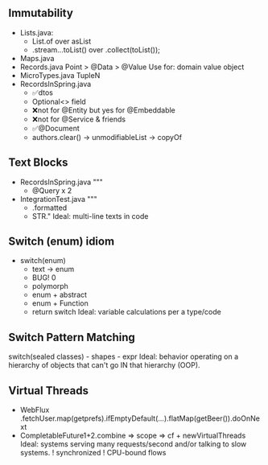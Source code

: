 ## Immutability
- Lists.java: 
  - List.of over asList
  - .stream...toList() over .collect(toList());
- Maps.java
- Records.java
    Point > @Data > @Value
    Use for: domain value object
- MicroTypes.java
    TupleN
- RecordsInSpring.java
    - ✅dtos 
    - Optional<> field
    - ❌not for @Entity but yes for @Embeddable
    - ❌not for @Service & friends 
    - ✅@Document
    - authors.clear() -> unmodifiableList -> copyOf

## Text Blocks
- RecordsInSpring.java """ 
    - @Query x 2
- IntegrationTest.java """   
    - .formatted
    - STR."
    Ideal: multi-line texts in code

## Switch (enum) idiom
- switch(enum)
    - text -> enum
    - BUG! 0
    - polymorph
    - enum + abstract
    - enum + Function
    - return switch
    Ideal: variable calculations per a type/code

## Switch Pattern Matching
switch(sealed classes)
    - shapes
    - expr
    Ideal: behavior operating on a hierarchy of objects that can't go IN that hierarchy (OOP).

## Virtual Threads
- WebFlux .fetchUser.map(getprefs).ifEmptyDefault(...).flatMap(getBeer()).doOnNext
- CompletableFuture1+2.combine => scope => cf + newVirtualThreads
Ideal: systems serving many requests/second and/or talking to slow systems.
! synchronized
! CPU-bound flows